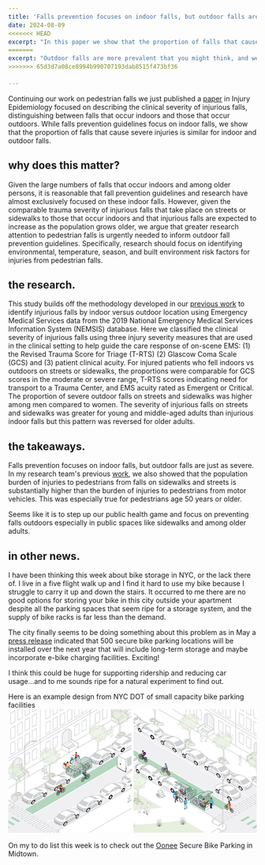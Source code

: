 ```yaml
---
title: 'Falls prevention focuses on indoor falls, but outdoor falls are just as severe.'
date: 2024-08-09
<<<<<<< HEAD
excerpt: "In this paper we show that the proportion of falls that cause severe injuries is similar for indoor and outdoor falls, and suggest what public health could do about outdoor falls."
=======
excerpt: "Outdoor falls are more prevalent that you might think, and we show that the proportion of falls that cause severe injuries is similar for indoor and outdoor falls."
>>>>>>> 65d3d7a08ce8994b990707193dab8515f473bf36

---
```


Continuing our work on pedestrian falls we just published a [paper](https://www.ncbi.nlm.nih.gov/pmc/articles/PMC11312827/) in Injury Epidemiology focused on describing the clinical severity of injurious falls, distinguishing between falls that occur indoors and those that occur outdoors. While falls prevention guidelines focus on indoor falls, we show that the proportion of falls that cause severe injuries is similar for indoor and outdoor falls. 

why does this matter?
------

Given the large numbers of falls that occur indoors and among older persons, it is reasonable that fall prevention guidelines and research have almost exclusively focused on these indoor falls. However, given the comparable trauma severity of injurious falls that take place on streets or sidewalks to those that occur indoors and that injurious falls are expected to increase as the population grows older, we argue that greater research attention to pedestrian falls is urgently needed to inform outdoor fall prevention guidelines.  Specifically, research should focus on identifying environmental, temperature, season, and built environment risk factors for injuries from pedestrian falls.

the research.
------

This study builds off the methodology developed in our [previous work](https://pubmed.ncbi.nlm.nih.gov/36635714/) to identify injurious falls by indoor versus outdoor location using Emergency Medical Services data from the 2019 National Emergency Medical Services Information System (NEMSIS) database. Here we classified the clinical severity of injurious falls using three injury severity measures that are used in the clinical setting to help guide the care response of on-scene EMS: (1) the Revised Trauma Score for Triage (T-RTS) (2) Glascow Coma Scale (GCS) and (3) patient clinical acuity. For injured patients who fell indoors vs outdoors on streets or sidewalks, the proportions were comparable for GCS scores in the moderate or severe range, T-RTS scores indicating need for transport to a Trauma Center, and EMS acuity rated as Emergent or Critical. The proportion of severe outdoor falls on streets and sidewalks was higher among men compared to women. The severity of injurious falls on streets and sidewalks was greater for young and middle-aged adults than injurious indoor falls but this pattern was reversed for older adults.

the takeaways.
------

Falls prevention focuses on indoor falls, but outdoor falls are just as severe. In my research team's previous [work](https://pubmed.ncbi.nlm.nih.gov/38236430/), we also showed that the population burden of injuries to pedestrians from falls on sidewalks and streets is substantially higher than the burden of injuries to pedestrians from motor vehicles. This was especially true for pedestrians age 50 years or older.

Seems like it is to step up our public health game and focus on preventing falls outdoors especially in public spaces like sidewalks and among older adults. 

in other news.
------

I have been thinking this week about bike storage in NYC, or the lack there of. I live in a five flight walk up and I find it hard to use my bike because I struggle to carry it up and down the stairs. It occurred to me there are no good options for storing your bike in this city outside your apartment despite all the parking spaces that seem ripe for a storage system, and the supply of bike racks is far less than the demand. 

The city finally seems to be doing something about this problem as in May a [press release](https://www.nyc.gov/html/dot/html/pr2024/nyc-dot-bike-parking-locations.shtml) indicated that 500 secure bike parking locations will be installed over the next year that will include long-term storage and maybe incorporate e-bike charging facilities. Exciting! 

I think this could be huge for supporting ridership and reducing car usage...and to me sounds ripe for a natural experiment to find out.

Here is an example design from NYC DOT of  small capacity bike parking facilities![](../images/blogpost2.png)

On my to do list this week is to check out the [Oonee](https://www.oonee.me/) Secure Bike Parking in Midtown. 